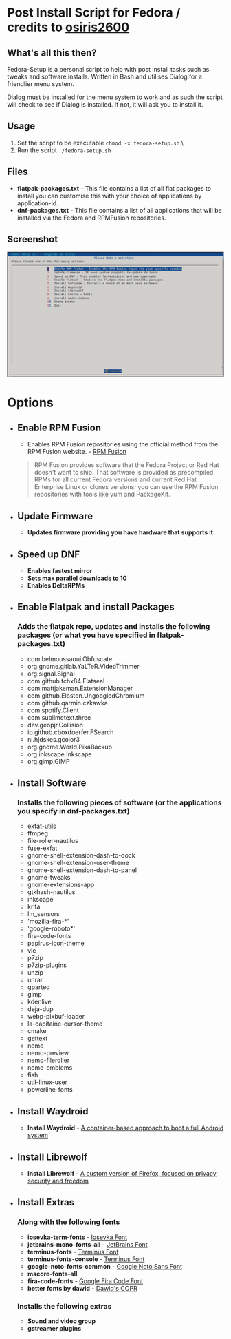 # Post Install Script for Fedora / credits to [osiris2600](https://github.com/osiris2600/fedora-setup)

## What's all this then?

Fedora-Setup is a personal script to help with post install tasks such as tweaks and software installs. Written in Bash and utilises Dialog for a friendlier menu system.

Dialog must be installed for the menu system to work and as such the script will check to see if Dialog is installed. If not, it will ask you to install it.

## Usage
1. Set the script to be executable `chmod -x fedora-setup.sh` \
2. Run the script `./fedora-setup.sh`

## Files

- **flatpak-packages.txt** - This file contains a list of all flat packages to install you can customise this with your choice of applications by application-id.
- **dnf-packages.txt** - This file contains a list of all applications that will be installed via the Fedora and RPMFusion repositories.




## Screenshot

![Screenshot](fedora-setup-screenshot.png)

# Options

- ## Enable RPM Fusion
  - Enables RPM Fusion repositories using the official method from the RPM Fusion website. - [RPM Fusion](https://rpmfusion.org)
  > RPM Fusion provides software that the Fedora Project or Red Hat doesn't want to ship. That software is provided as precompiled RPMs for all current Fedora versions and current Red Hat Enterprise Linux or clones versions; you can use the RPM Fusion repositories with tools like yum and PackageKit.
- ## Update Firmware
  - **Updates firmware providing you have hardware that supports it.**
- ## Speed up DNF
  - **Enables fastest mirror**
  - **Sets max parallel downloads to 10**
  - **Enables DeltaRPMs**
- ## Enable Flatpak and install Packages
  ### Adds the flatpak repo, updates and installs the following packages (or what you have specified in flatpak-packages.txt)
  - com.belmoussaoui.Obfuscate
  - org.gnome.gitlab.YaLTeR.VideoTrimmer
  - org.signal.Signal
  - com.github.tchx84.Flatseal
  - com.mattjakeman.ExtensionManager
  - com.github.Eloston.UngoogledChromium
  - com.github.qarmin.czkawka
  - com.spotify.Client
  - com.sublimetext.three
  - dev.geopjr.Collision
  - io.github.cboxdoerfer.FSearch
  - nl.hjdskes.gcolor3
  - org.gnome.World.PikaBackup
  - org.inkscape.Inkscape
  - org.gimp.GIMP
- ## Install Software
  ### Installs the following pieces of software (or the applications you specify in dnf-packages.txt)
    - exfat-utils
    - ffmpeg
    - file-roller-nautilus
    - fuse-exfat
    - gnome-shell-extension-dash-to-dock
    - gnome-shell-extension-user-theme
    - gnome-shell-extension-dash-to-panel
    - gnome-tweaks
    - gnome-extensions-app
    - gtkhash-nautilus
    - inkscape
    - krita
    - lm_sensors
    - 'mozilla-fira-*'
    - 'google-roboto*'
    - fira-code-fonts
    - papirus-icon-theme
    - vlc
    - p7zip
    - p7zip-plugins
    - unzip
    - unrar
    - gparted
    - gimp
    - kdenlive
    - deja-dup
    - webp-pixbuf-loader
    - la-capitaine-cursor-theme
    - cmake
    - gettext
    - nemo
    - nemo-preview
    - nemo-fileroller
    - nemo-emblems
    - fish
    - util-linux-user
    - powerline-fonts
- ## Install Waydroid
  - **Install Waydroid** - [A container-based approach to boot a full Android system](https://waydro.id/)
- ## Install Librewolf
  - **Install Librewolf** - [A custom version of Firefox, focused on privacy, security and freedom](https://librewolf.net/)
- ## Install Extras
  ### Along with the following fonts
    - **iosevka-term-fonts** - [Iosevka Font](https://github.com/be5invis/Iosevka)
    - **jetbrains-mono-fonts-all** - [JetBrains Font](https://www.jetbrains.com/lp/mono/)
    - **terminus-fonts** - [Terminus Font](https://terminus-font.sourceforge.net/)
    - **terminus-fonts-console** - [Terminus Font](https://terminus-font.sourceforge.net/)
    - **google-noto-fonts-common** - [Google Noto Sans Font](https://fonts.google.com/noto/specimen/Noto+Sans)
    - **mscore-fonts-all**
    - **fira-code-fonts** - [Google Fira Code Font](https://fonts.google.com/specimen/Fira+Code)
    - **better fonts by dawid** - [Dawid's COPR](https://copr.fedorainfracloud.org/coprs/dawid/better_fonts/)
  ### Installs the following extras
    - **Sound and video group**
    - **gstreamer plugins**
